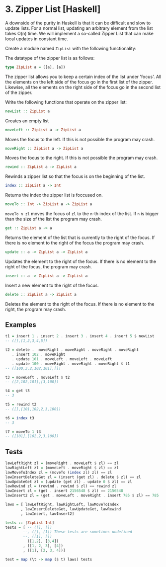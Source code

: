 # 3. Zipper List [Haskell]

A downside of the purity in Haskell is that it can be difficult and slow to update lists. For a normal list,
updating an arbitrary element from the list takes O(n) time. We will implement a so-called Zipper List that
can make local updates in constant time.

Create a module named `ZipList` with the following functionality:

The datatype of the zipper list is as follows:

```haskell
type ZipList a = ([a], [a])
```
The zipper list allows you to keep a certain index of the list under 'focus'.
All the elements on the left side of the focus go in the first list of the zipper.
Likewise, all the elements on the right side of the focus go in the second list of the zipper.

Write the following functions that operate on the zipper list:

```haskell
newList :: ZipList a
```

Creates an empty list

```haskell
moveLeft :: ZipList a -> ZipList a
```
Moves the focus to the left. If this is not possible the program may crash.

```haskell
moveRight :: ZipList a -> ZipList a
```
Moves the focus to the right. If this is not possible the program may crash.

```haskell
rewind :: ZipList a -> ZipList a
```
Rewinds a zipper list so that the focus is on the beginning of the list.

```haskell
index :: ZipList a -> Int
```
Returns the index the zipper list is foccused on.

```haskell
moveTo :: Int -> ZipList a -> ZipList a
```
`moveTo n zl` moves the focus of `zl` to the `n`-th index of the list. If `n` is bigger than the size of the list the program may crash.

```haskell
get :: ZipList a -> a
```
Returns the element of the list that is currently to the right of the focus. If there is no element to the right of the focus the program may crash.

```haskell
update :: a -> ZipList a -> ZipList a
```
Updates the element to the right of the focus. If there is no element to the right of the focus, the program may crash.

```haskell
insert :: a -> ZipList a -> ZipList a
```
Insert a new element to the right of the focus.

```haskell
delete :: ZipList a -> ZipList a
```
Deletes the element to the right of the focus. If there is no element to the right, the program may crash.

## Examples
```haskell
t1 = insert 1 . insert 2 . insert 3 . insert 4 . insert 5 $ newList
-- ([],[1,2,3,4,5])

t2 = delete .  moveRight . moveRight . moveRight . moveRight
   . insert 102 . moveRight
   . update 101 . moveLeft . moveLeft . moveLeft
   . update 100 . moveRight . moveRight . moveRight $ t1
-- ([100,3,2,102,101],[])

t3 = moveLeft . moveLeft $ t2
-- ([2,102,101],[3,100])

t4 = get t3
-- 3

t5 = rewind t2
-- ([],[101,102,2,3,100])

t6 = index t3
-- 3

t7 = moveTo 1 t3
-- ([101],[102,2,3,100])
```

## Tests
```haskell
lawLeftRight zl = (moveRight . moveLeft $ zl) == zl
lawRightLeft zl = (moveLeft . moveRight $ zl) == zl
lawMoveToIndex zl = (moveTo (index zl) zl) == zl
lawInsertDeleteGet zl = (insert (get zl) . delete $ zl) == zl
lawUpdateGet zl = (update (get zl) . update 0 $ zl) == zl
lawRewind zl = (rewind . rewind $ zl) == rewind zl
lawInsert zl = (get . insert 2156548 $ zl) == 2156548
lawInsert2 zl = (get . moveLeft . moveRight . insert 785 $ zl) == 785

laws = [ lawLeftRight, lawRightLeft, lawMoveToIndex
       , lawInsertDeleteGet, lawUpdateGet, lawRewind
       , lawInsert, lawInsert2]

tests :: [ZipList Int]
tests = [ -- ([], [])
        --, ([], [1]) These tests are sometimes undefined
        --, ([1], [])
          ([1,2], [3,4])
        , ([1, 2, 3], [4])
        , ([1], [2, 3, 4])]

test = map (\t -> map ($ t) laws) tests
```
